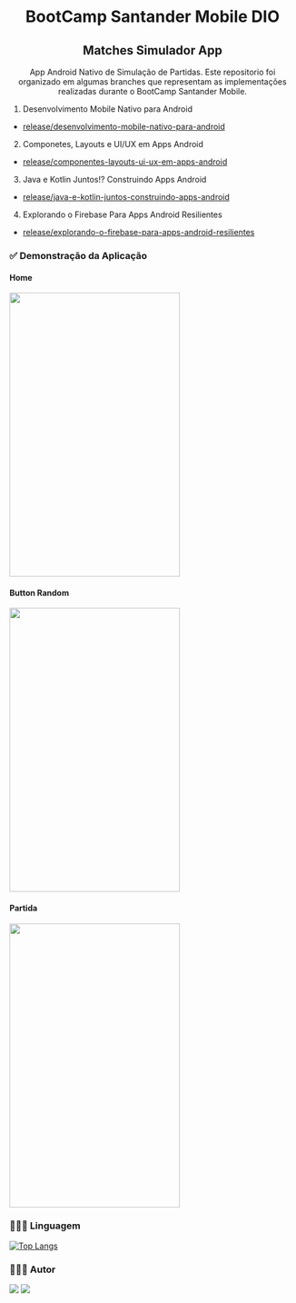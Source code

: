 <h1 align="center"> BootCamp Santander Mobile DIO </h1>

<h2 align="center"> Matches Simulador App </h2>

<p align="center">App Android Nativo de Simulação de Partidas. Este repositorio foi organizado em algumas branches que representam as implementações realizadas durante o BootCamp Santander Mobile.</p>

1. Desenvolvimento Mobile Nativo para Android
  - [release/desenvolvimento-mobile-nativo-para-android](https://github.com/lucaslcslcs1998/matches-simulador-app/tree/release/desenvolvimento-mobile-nativo-para-android)
2. Componetes, Layouts e UI/UX em Apps Android
  - [release/componentes-layouts-ui-ux-em-apps-android](https://github.com/lucaslcslcs1998/matches-simulador-app/tree/release/componentes-layouts-ui-ux-em-apps-android)
3. Java e Kotlin Juntos!? Construindo Apps Android
  - [release/java-e-kotlin-juntos-construindo-apps-android](https://github.com/lucaslcslcs1998/matches-simulador-app/tree/release/java-e-kotlin-juntos-construindo-apps-android)
4. Explorando o Firebase Para Apps Android Resilientes
  - [release/explorando-o-firebase-para-apps-android-resilientes](https://github.com/lucaslcslcs1998/matches-simulador-app/tree/release/explorando-o-firebase-para-apps-android-resilientes)
  
### ✅ Demonstração da Aplicação

#### Home
<img src="https://user-images.githubusercontent.com/107368652/181031639-f48fa909-e439-4859-a96b-69c8d7bc57bb.png" width="300" height="500" />

#### Button Random

<img src="https://user-images.githubusercontent.com/107368652/181031993-7944b660-c631-48e6-91d5-bf0351288df9.png" width="300" height="500" />

#### Partida
<img src="https://user-images.githubusercontent.com/107368652/181032559-31f96631-4d0b-4885-83a7-3dcdb562be0c.png" width="300" height="500" />


### 👨🏽‍💻 Linguagem 

[![Top Langs](https://github-readme-stats.vercel.app/api/top-langs/?username=lucaslcslcs1998&layout=compact&hide=c&theme=github_dark)](https://github.com/lucaslcslcs1998/)

### 🧍🏽‍♂️ Autor

[<img src = "https://img.shields.io/badge/linkedin-%230077B5.svg?&style=for-the-badge&logo=linkedin&logoColor=white" />](https://www.linkedin.com/in/lucaslcslcs1998/) [<img src = "https://img.shields.io/badge/instagram-%23E4405F.svg?&style=for-the-badge&logo=instagram&logoColor=white">](https://www.instagram.com/lucaslcslcs1998/)
